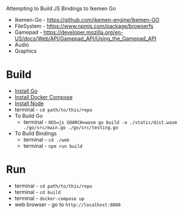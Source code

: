 Attempting to Build JS Bindings to Ikemen Go
- Ikemen-Go - https://github.com/ikemen-engine/Ikemen-GO
- FileSystem - https://www.npmjs.com/package/browserfs
- Gamepad - https://developer.mozilla.org/en-US/docs/Web/API/Gamepad_API/Using_the_Gamepad_API
- Audio
- Graphics

# Build

- [Install Go](https://go.dev/doc/install)
- [Install Docker Compose](https://docs.docker.com/compose/install/)
- [Install Node](https://nodejs.org/en)
- terminal - `cd path/to/this/repo`
- To Build Go
  - terminal - `OOS=js GOARCH=wasm go build -o ./static/dist.wasm ./go/src/main.go ./go/src/testing.go`
- To Build Bindings
  - terminal - `cd ./web`
  - terminal - `npm run build`

# Run
- terminal - `cd path/to/this/repo`
- terminal - `cd build`
- terminal - `docker-compose up`
- web browser - go to `http://localhost:8080`